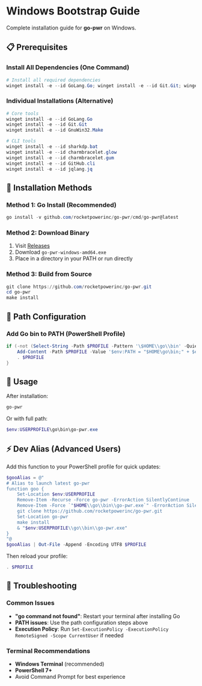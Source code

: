 # Windows Bootstrap Guide

Complete installation guide for **go-pwr** on Windows.

## 📋 Prerequisites

### Install All Dependencies (One Command)
```powershell
# Install all required dependencies
winget install -e --id GoLang.Go; winget install -e --id Git.Git; winget install -e --id sharkdp.bat; winget install -e --id GnuWin32.Make; winget install -e --id charmbracelet.glow; winget install -e --id charmbracelet.gum; winget install -e --id GitHub.cli; winget install -e --id jqlang.jq
```

### Individual Installations (Alternative)
```powershell
# Core tools
winget install -e --id GoLang.Go
winget install -e --id Git.Git
winget install -e --id GnuWin32.Make

# CLI tools
winget install -e --id sharkdp.bat
winget install -e --id charmbracelet.glow
winget install -e --id charmbracelet.gum
winget install -e --id GitHub.cli
winget install -e --id jqlang.jq
```

## 🚀 Installation Methods

### Method 1: Go Install (Recommended)
```powershell
go install -v github.com/rocketpowerinc/go-pwr/cmd/go-pwr@latest
```

### Method 2: Download Binary
1. Visit [Releases](https://github.com/rocketpowerinc/go-pwr/releases/latest)
2. Download `go-pwr-windows-amd64.exe`
3. Place in a directory in your PATH or run directly

### Method 3: Build from Source
```powershell
git clone https://github.com/rocketpowerinc/go-pwr.git
cd go-pwr
make install
```

## 🔧 Path Configuration

### Add Go bin to PATH (PowerShell Profile)
```powershell
if (-not (Select-String -Path $PROFILE -Pattern '\$HOME\\go\\bin' -Quiet)) {
    Add-Content -Path $PROFILE -Value '$env:PATH = "$HOME\go\bin;" + $env:PATH'
    . $PROFILE
}
```

## 🚀 Usage

After installation:
```powershell
go-pwr
```

Or with full path:
```powershell
$env:USERPROFILE\go\bin\go-pwr.exe
```

## ⚡ Dev Alias (Advanced Users)

Add this function to your PowerShell profile for quick updates:

```powershell
$gooAlias = @"
# Alias to launch latest go-pwr
function goo {
    Set-Location $env:USERPROFILE
    Remove-Item -Recurse -Force go-pwr -ErrorAction SilentlyContinue
    Remove-Item -Force `"$HOME\\go\\bin\\go-pwr.exe`" -ErrorAction SilentlyContinue
    git clone https://github.com/rocketpowerinc/go-pwr.git
    Set-Location go-pwr
    make install
    & "$env:USERPROFILE\\go\\bin\\go-pwr.exe"
}
"@
$gooAlias | Out-File -Append -Encoding UTF8 $PROFILE
```

Then reload your profile:
```powershell
. $PROFILE
```

## 🐞 Troubleshooting

### Common Issues
- **"go command not found"**: Restart your terminal after installing Go
- **PATH issues**: Use the path configuration steps above
- **Execution Policy**: Run `Set-ExecutionPolicy -ExecutionPolicy RemoteSigned -Scope CurrentUser` if needed

### Terminal Recommendations
- **Windows Terminal** (recommended)
- **PowerShell 7+**
- Avoid Command Prompt for best experience
